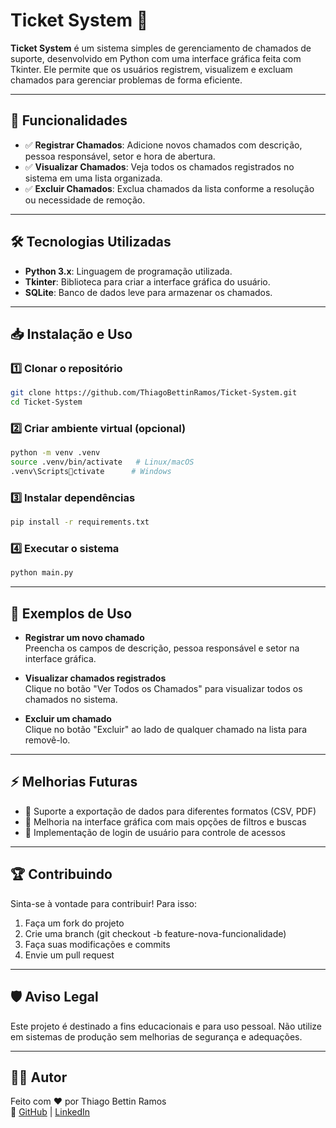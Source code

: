 
# Ticket System 🎫

**Ticket System** é um sistema simples de gerenciamento de chamados de suporte, desenvolvido em Python com uma interface gráfica feita com Tkinter. Ele permite que os usuários registrem, visualizem e excluam chamados para gerenciar problemas de forma eficiente.

---

## 🚀 Funcionalidades

- ✅ **Registrar Chamados**: Adicione novos chamados com descrição, pessoa responsável, setor e hora de abertura.
- ✅ **Visualizar Chamados**: Veja todos os chamados registrados no sistema em uma lista organizada.
- ✅ **Excluir Chamados**: Exclua chamados da lista conforme a resolução ou necessidade de remoção.

---

## 🛠️ Tecnologias Utilizadas

- **Python 3.x**: Linguagem de programação utilizada.
- **Tkinter**: Biblioteca para criar a interface gráfica do usuário.
- **SQLite**: Banco de dados leve para armazenar os chamados.

---

## 📥 Instalação e Uso

### 1️⃣ Clonar o repositório

```bash
git clone https://github.com/ThiagoBettinRamos/Ticket-System.git
cd Ticket-System
```

### 2️⃣ Criar ambiente virtual (opcional)

```bash
python -m venv .venv
source .venv/bin/activate   # Linux/macOS
.venv\Scriptsctivate      # Windows
```

### 3️⃣ Instalar dependências

```bash
pip install -r requirements.txt
```

### 4️⃣ Executar o sistema

```bash
python main.py
```

---

## 🎯 Exemplos de Uso

- **Registrar um novo chamado**  
  Preencha os campos de descrição, pessoa responsável e setor na interface gráfica.

- **Visualizar chamados registrados**  
  Clique no botão "Ver Todos os Chamados" para visualizar todos os chamados no sistema.

- **Excluir um chamado**  
  Clique no botão "Excluir" ao lado de qualquer chamado na lista para removê-lo.

---

## ⚡ Melhorias Futuras

- 🔹 Suporte a exportação de dados para diferentes formatos (CSV, PDF)
- 🔹 Melhoria na interface gráfica com mais opções de filtros e buscas
- 🔹 Implementação de login de usuário para controle de acessos

---

## 🏆 Contribuindo

Sinta-se à vontade para contribuir! Para isso:

1. Faça um fork do projeto
2. Crie uma branch (git checkout -b feature-nova-funcionalidade)
3. Faça suas modificações e commits
4. Envie um pull request

---

## 🛡️ Aviso Legal

Este projeto é destinado a fins educacionais e para uso pessoal. Não utilize em sistemas de produção sem melhorias de segurança e adequações.

---

## 👨‍💻 Autor

Feito com ❤️ por Thiago Bettin Ramos  
🔗 [GitHub](https://github.com/ThiagoBettinRamos) | [LinkedIn](https://www.linkedin.com/in/thiagobettinramos/)
